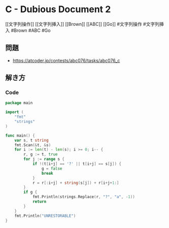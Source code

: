 # C - Dubious Document 2
[[文字列操作]] [[文字列挿入]] [[Brown]] [[ABC]] [[Go]]
#文字列操作 #文字列挿入 #Brown #ABC #Go 

## 問題
- https://atcoder.jp/contests/abc076/tasks/abc076_c

## 解き方
### Code
```go
package main

import (
	"fmt"
	"strings"
)

func main() {
	var s, t string
	fmt.Scan(&t, &s)
	for i := len(t) - len(s); i >= 0; i-- {
		r, g := t, true
		for j := range s {
			if !(t[i+j] == '?' || t[i+j] == s[j]) {
				g = false
				break
			}
			r = r[:i+j] + string(s[j]) + r[i+j+1:]
		}
		if g {
			fmt.Println(strings.Replace(r, "?", "a", -1))
			return
		}
	}
	fmt.Println("UNRESTORABLE")
}
```